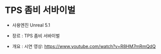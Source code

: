# TPS 좀비 서바이벌
 
- 사용엔진 Unreal 5.1
  
- 장르 : TPS 좀비 서바이벌

- 개요 : 
시연 영상:
https://www.youtube.com/watch?v=R8HM7mRmQdQ
